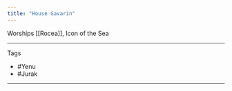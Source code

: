 ```yaml
---
title: "House Gavarin"
---
```


Worships [[Rocea]], Icon of the Sea


---
Tags
- #Yenu 
- #Jurak
---
